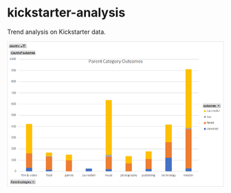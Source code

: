 # kickstarter-analysis
Trend analysis on Kickstarter data.

![Category Statistics Graph](https://github.com/skanab/kickstarter-analysis/blob/master/Category%20Statistics%20Graph.png)
